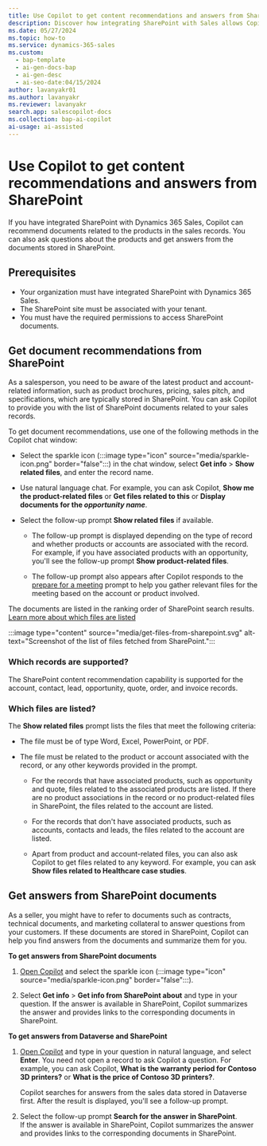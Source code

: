 ```yaml
---
title: Use Copilot to get content recommendations and answers from SharePoint
description: Discover how integrating SharePoint with Sales allows Copilot to recommend product-related documents and answer queries from stored files.
ms.date: 05/27/2024
ms.topic: how-to
ms.service: dynamics-365-sales
ms.custom:
  - bap-template
  - ai-gen-docs-bap
  - ai-gen-desc
  - ai-seo-date:04/15/2024
author: lavanyakr01
ms.author: lavanyakr
ms.reviewer: lavanyakr
search.app: salescopilot-docs
ms.collection: bap-ai-copilot
ai-usage: ai-assisted
---
```


# Use Copilot to get content recommendations and answers from SharePoint

If you have integrated SharePoint with Dynamics 365 Sales, Copilot can recommend documents related to the products in the sales records. You can also ask questions about the products and get answers from the documents stored in SharePoint.

## Prerequisites

- Your organization must have integrated SharePoint with Dynamics 365 Sales.
- The SharePoint site must be associated with your tenant.
- You must have the required permissions to access SharePoint documents.


<a name="copilot-content-recommendation"></a>
## Get document recommendations from SharePoint
 
As a salesperson, you need to be aware of the latest product and account-related information, such as product brochures, pricing, sales pitch, and specifications, which are typically stored in SharePoint. You can ask Copilot to provide you with the list of SharePoint documents related to your sales records.

To get document recommendations, use one of the following methods in the Copilot chat window:

- Select the sparkle icon (:::image type="icon" source="media/sparkle-icon.png" border="false":::) in the chat window, select **Get info** > **Show related files**, and enter the record name.

- Use natural language chat. For example, you can ask Copilot, **Show me the product-related files** or **Get files related to this** or **Display documents for the *opportunity name***.

- Select the follow-up prompt **Show related files** if available. 

    - The follow-up prompt is displayed depending on the type of record and whether products or accounts are associated with the record. For example, if you have associated products with an opportunity, you'll see the follow-up prompt **Show product-related files**. 

    - The follow-up prompt also appears after Copilot responds to the [prepare for a meeting](copilot-stay-ahead.md#prepare-for-upcoming-sales-appointments) prompt to help you gather relevant files for the meeting based on the account or product involved.

The documents are listed in the ranking order of SharePoint search results. [Learn more about which files are listed](#which-files-are-listed)

:::image type="content" source="media/get-files-from-sharepoint.svg" alt-text="Screenshot of the list of files fetched from SharePoint.":::

### Which records are supported?

The SharePoint content recommendation capability is supported for the account, contact, lead, opportunity, quote, order, and invoice records.

### Which files are listed?

The **Show related files** prompt lists the files that meet the following criteria:

- The file must be of type Word, Excel, PowerPoint, or PDF.

- The file must be related to the product or account associated with the record, or any other keywords provided in the prompt.

    - For the records that have associated products, such as opportunity and quote, files related to the associated products are listed. If there are no product associations in the record or no product-related files in SharePoint, the files related to the account are listed.

    - For the records that don't have associated products, such as accounts, contacts and leads, the files related to the account are listed.
    - Apart from product and account-related files, you can also ask Copilot to get files related to any keyword. For example, you can ask **Show files related to Healthcare case studies**.


<a name="copilot-content-qa"></a>
## Get answers from SharePoint documents

As a seller, you might have to refer to documents such as contracts, technical documents, and marketing collateral to answer questions from your customers. If these documents are stored in SharePoint, Copilot can help you find answers from the documents and summarize them for you.

**To get answers from SharePoint documents**

1. [Open Copilot](use-sales-copilot.md#open-copilot) and select the sparkle icon (:::image type="icon" source="media/sparkle-icon.png" border="false":::).

1. Select **Get info** > **Get info from SharePoint about** and type in your question.
   If the answer is available in SharePoint, Copilot summarizes the answer and provides links to the corresponding documents in SharePoint.

**To get answers from Dataverse and SharePoint**

1. [Open Copilot](use-sales-copilot.md#open-copilot) and type in your question in natural language, and select **Enter**.
    You need not open a record to ask Copilot a question. For example, you can ask Copilot, **What is the warranty period for Contoso 3D printers?** or **What is the price of Contoso 3D printers?**.

    Copilot searches for answers from the sales data stored in Dataverse first. After the result is displayed, you'll see a follow-up prompt.

2. Select the follow-up prompt **Search for the answer in SharePoint**.  
   If the answer is available in SharePoint, Copilot summarizes the answer and provides links to the corresponding documents in SharePoint.